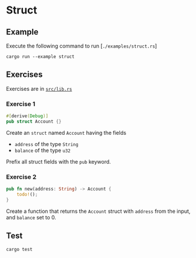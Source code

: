 # Struct

## Example

Execute the following command to run [`./examples/struct.rs`]

```shell
cargo run --example struct
```

## Exercises

Exercises are in [`src/lib.rs`](./src/lib.rs)

### Exercise 1

```rust
#[derive(Debug)]
pub struct Account {}
```

Create an `struct` named `Account` having the fields

- `address` of the type `String`
- `balance` of the type `u32`

Prefix all struct fields with the `pub` keyword.

### Exercise 2

```rust
pub fn new(address: String) -> Account {
    todo!();
}
```

Create a function that returns the `Account` struct with `address` from the input, and `balance` set to 0.

## Test

```shell
cargo test
```
